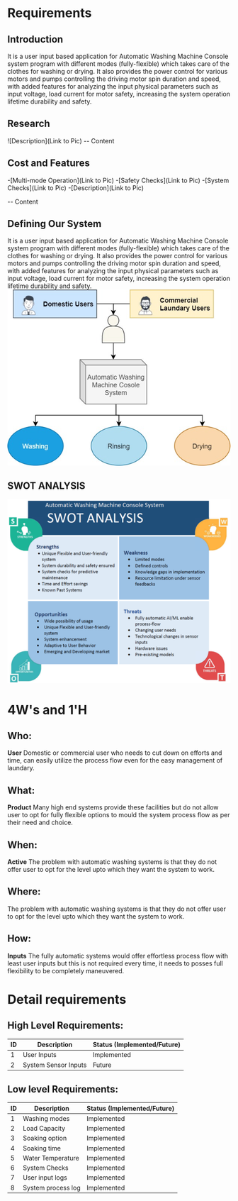 # Requirements
## Introduction
It is a user input based application for Automatic Washing Machine Console system program with different modes (fully-flexible) which takes care of the clothes for washing or drying. It also provides the power control for various motors and pumps controlling the driving motor spin duration and speed, with added features for analyzing the input physical parameters such as input voltage, load current for motor safety, increasing the system operation lifetime durability and safety.

## Research
![Description](Link to Pic)
-- Content 
## Cost and Features

-[Multi-mode Operation](Link to Pic)
-[Safety Checks](Link to Pic)
-[System Checks](Link to Pic)
-[Description](Link to Pic)

-- Content 
## Defining Our System
It is a user input based application for Automatic Washing Machine Console system program with different modes (fully-flexible) which takes care of the clothes for washing or drying. It also provides the power control for various motors and pumps controlling the driving motor spin duration and speed, with added features for analyzing the input physical parameters such as input voltage, load current for motor safety, increasing the system operation lifetime durability and safety.
![SYSTEM Structure](https://github.com/vivek28121997/256217_Mini_Project_StepIn_LTTS/blob/7e972f7338b81a520ca9ba0e272f0a886606ee3b/1_Requirements/Requirements.jpg)

## SWOT ANALYSIS
![SWOT-Sample](https://github.com/vivek28121997/256217_Mini_Project_StepIn_LTTS/blob/bcc616b960ea97bfce66d167452eb574b3677cc3/1_Requirements/SWOT%20Analysis.png)

# 4W&#39;s and 1&#39;H

## Who:

**User** Domestic or commercial user who needs to cut down on efforts and time, can easily utilize the process flow even for the easy management of laundary.

## What:

**Product** Many high end systems provide these facilities but do not allow user to opt for fully flexible options to mould the system process flow as per their need and choice.

## When:

**Active** The problem with automatic washing systems is that they do not offer user to opt for the level upto which they want the system to work.

## Where:

The problem with automatic washing systems is that they do not offer user to opt for the level upto which they want the system to work.

## How:

**Inputs** The fully automatic systems would offer effortless process flow with least user inputs but this is not required every time, it needs to posses full flexibility to be completely maneuvered.

# Detail requirements
## High Level Requirements:
ID | Description | Status (Implemented/Future)
---|----------------------|-----------
 1 |  User Inputs  | Implemented
 2 | System Sensor Inputs | Future

##  Low level Requirements:
ID | Description | Status (Implemented/Future)
---|---------------------|-----------
 1 |  Washing modes  | Implemented
 2 | Load Capacity | Implemented
 3 | Soaking option | Implemented
 4 | Soaking time | Implemented
 5 | Water Temperature | Implemented
 6 | System Checks | Implemented
 7 | User input logs | Implemented
 8 | System process log | Implemented
 
